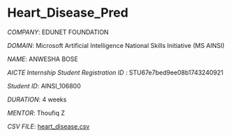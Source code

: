 # Heart_Disease_Pred

*COMPANY*: EDUNET FOUNDATION

*DOMAIN*: Microsoft Artificial Intelligence National Skills Initiative (MS AINSI)

*NAME*: ANWESHA BOSE

*AICTE Internship Student Registration ID* : STU67e7bed9ee08b1743240921

*Student ID*: AINSI_106800

*DURATION*: 4 weeks

*MENTOR*: Thoufiq Z

*CSV FILE*: [heart_disease.csv](https://github.com/user-attachments/files/19843760/heart_disease.csv)

